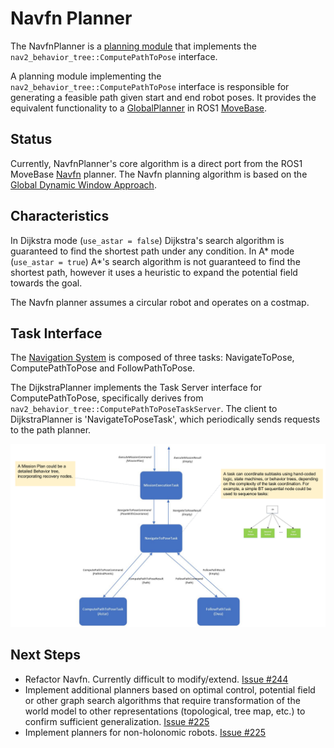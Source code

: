 # Navfn Planner

The NavfnPlanner is a [planning module](../doc/requirements/requirements.md) that implements the `nav2_behavior_tree::ComputePathToPose` interface.

A planning module implementing the `nav2_behavior_tree::ComputePathToPose` interface is responsible for generating a feasible path given start and end robot poses. It provides the equivalent functionality to a [GlobalPlanner](http://wiki.ros.org/nav_core#BaseGlobalPlanner) in ROS1 [MoveBase](http://wiki.ros.org/move_base).

## Status
Currently, NavfnPlanner's core algorithm is a direct port from the ROS1 MoveBase [Navfn](http://wiki.ros.org/navfn) planner. The Navfn planning algorithm is based on the [Global Dynamic Window Approach](https://cs.stanford.edu/group/manips/publications/pdfs/Brock_1999_ICRA.pdf).

## Characteristics

In Dijkstra mode (`use_astar = false`) Dijkstra's search algorithm is guaranteed to find the shortest path under any condition.
In A* mode (`use_astar = true`) A*'s search algorithm is not guaranteed to find the shortest path, however it uses a heuristic to expand the potential field towards the goal.

The Navfn planner assumes a circular robot and operates on a costmap.

## Task Interface

The [Navigation System]((../doc/requirements/requirements.md)) is composed of three tasks: NavigateToPose, ComputePathToPose and FollowPathToPose.

The DijkstraPlanner implements the Task Server interface for ComputePathToPose, specifically derives from `nav2_behavior_tree::ComputePathToPoseTaskServer`. The client to DijkstraPlanner is 'NavigateToPoseTask', which periodically sends requests to the path planner.

![alt text](../doc/design/NavigationSystemTasks.png "Navigation Tasks")

## Next Steps
- Refactor Navfn. Currently difficult to modify/extend. [Issue #244](http://github.com/ros-planning/navigation2/issues/224)
- Implement additional planners based on optimal control, potential field or other graph search algorithms that require transformation of the world model to other representations (topological, tree map, etc.) to confirm sufficient generalization. [Issue #225](http://github.com/ros-planning/navigation2/issues/225)
- Implement planners for non-holonomic robots. [Issue #225](http://github.com/ros-planning/navigation2/issues/225)
